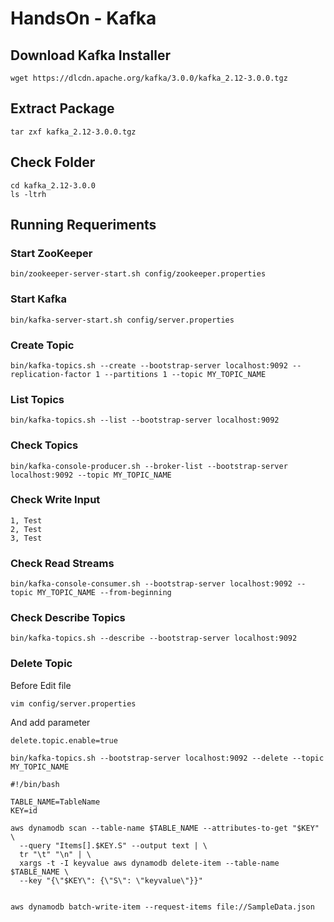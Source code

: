 # HandsOn - Kafka


## Download Kafka Installer

```
wget https://dlcdn.apache.org/kafka/3.0.0/kafka_2.12-3.0.0.tgz
```


## Extract Package

```
tar zxf kafka_2.12-3.0.0.tgz
```

## Check Folder

```
cd kafka_2.12-3.0.0
ls -ltrh
```

## Running Requeriments

### Start ZooKeeper

```
bin/zookeeper-server-start.sh config/zookeeper.properties
```

### Start Kafka

```
bin/kafka-server-start.sh config/server.properties
```

### Create Topic

```
bin/kafka-topics.sh --create --bootstrap-server localhost:9092 --replication-factor 1 --partitions 1 --topic MY_TOPIC_NAME
```

### List Topics

```
bin/kafka-topics.sh --list --bootstrap-server localhost:9092
```

### Check Topics

```
bin/kafka-console-producer.sh --broker-list --bootstrap-server localhost:9092 --topic MY_TOPIC_NAME

```

### Check Write Input

```
1, Test
2, Test
3, Test
```

### Check Read Streams

```
bin/kafka-console-consumer.sh --bootstrap-server localhost:9092 --topic MY_TOPIC_NAME --from-beginning
```

### Check Describe Topics

```
bin/kafka-topics.sh --describe --bootstrap-server localhost:9092
```

### Delete Topic

Before Edit file

```
vim config/server.properties
```

And add parameter

```
delete.topic.enable=true
```

```
bin/kafka-topics.sh --bootstrap-server localhost:9092 --delete --topic MY_TOPIC_NAME
```



```
#!/bin/bash

TABLE_NAME=TableName
KEY=id

aws dynamodb scan --table-name $TABLE_NAME --attributes-to-get "$KEY" \
  --query "Items[].$KEY.S" --output text | \
  tr "\t" "\n" | \
  xargs -t -I keyvalue aws dynamodb delete-item --table-name $TABLE_NAME \
  --key "{\"$KEY\": {\"S\": \"keyvalue\"}}"
  
```

```
aws dynamodb batch-write-item --request-items file://SampleData.json
```

